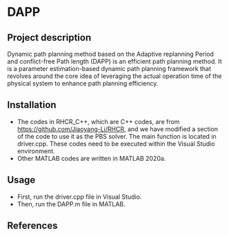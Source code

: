 # DAPP
## Project description 
Dynamic path planning method based on the Adaptive replanning Period and conflict-free Path length (DAPP) is an efficient path planning method. It is a parameter estimation-based dynamic path planning framework that revolves around the core idea of leveraging the actual operation time of the physical system to enhance path planning efficiency.
## Installation
- The codes in RHCR_C++, which are C++ codes, are from https://github.com/Jiaoyang-Li/RHCR, and we have modified a section of the code to use it as the PBS solver. The main function is located in driver.cpp. These codes need to be executed within the Visual Studio environment.
- Other MATLAB codes are written in MATLAB 2020a.
## Usage
- First, run the driver.cpp file in Visual Studio.
- Then, run the DAPP.m file in MATLAB.
## References
